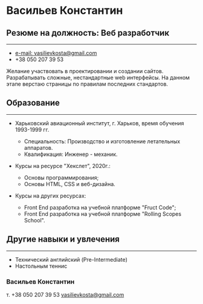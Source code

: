 ﻿# Васильев Константин
## Резюме на должность: Веб разработчик
---
* [e-mail: vasilievkosta@gmail.com](mailto:vasilievkosta@gmail.com)
* +38 050 207 39 53

Желание участвовать в проектировании и создании сайтов.
Разрабатывать сложные, нестандартные web интерфейсы.
На данном этапе верстаю страницы по правилам последних стандартов.
	
## Образование
---
* Харьковский авиационный институт, г. Харьков, время обучения 1993-1999 гг.
   * Специальность: Производство и изготовление летательных аппаратов.
   * Квалификация: Инженер - механик.
	
* Курсы на ресурсе "Хекслет", 2020г.:
	* Основы программирования;
	* Основы HTML, CSS и веб-дизайна.
		  
* Курсы на других ресурсах:
   * Front End разработка на учебной платформе "Fruct Code";
   * Front End разработка на учебной платформе "Rolling Scopes School". 
	
## Другие навыки и увлечения
---		
* Технический английский (Pre-Intermediate)
* Настольным теннис

### Васильев Константин
т. +38 050 207 39 53   [vasilievkosta@gmail.com](mailto:vasilievkosta@gmail.com)